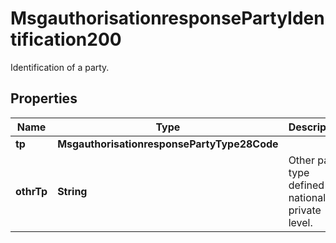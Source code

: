 

# MsgauthorisationresponsePartyIdentification200

Identification of a party.

## Properties

| Name | Type | Description | Notes |
|------------ | ------------- | ------------- | -------------|
|**tp** | **MsgauthorisationresponsePartyType28Code** |  |  [optional] |
|**othrTp** | **String** | Other party type defined at national or private level. |  [optional] |




